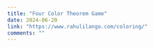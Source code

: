 ```yaml
---
title: "Four Color Theorem Game"
date: 2024-06-20
link: "https://www.rahulilango.com/coloring/"
comments: ""
---
```


